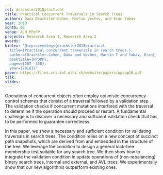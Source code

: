 ```yaml
---
ref: drachsler2018practical
title: Practical Concurrent Traversals in Search Trees
authors: Dana Drachsler-Cohen, Martin Vechev, and Eran Yahav
year: 2018
month: 02
venue: ACM PPoPP
projects: Research Area 1, Research Area 1
awards:
bibtex: '@inproceedings{drachsler2018practical,
  title={Practical concurrent traversals in search trees.},
  author={Drachsler-Cohen, Dana and Vechev, Martin T and Yahav, Eran},
  booktitle={PPOPP},
  pages={207--218},
  year={2018}}'
paper: https://files.sri.inf.ethz.ch/website/papers/ppopp18.pdf
talk: 
slides: 
---
```


Operations of concurrent objects often employ optimistic concurrency-control schemes that consist of a traversal followed by a validation step. The validation checks if concurrent mutations interfered with the traversal to determine if the operation should proceed or restart. A fundamental challenge is to discover a necessary and sufficient validation check that has to be performed to guarantee correctness.

In this paper, we show a necessary and sufficient condition for validating traversals in search trees. The condition relies on a new concept of succinct path snapshots, which are derived from and embedded in the structure of the tree. We leverage the condition to design a general lock-free membership test suitable for any search tree. We then show how to integrate the validation condition in update operations of (non-rebalancing) binary search trees, internal and external, and AVL trees. We experimentally show that our new algorithms outperform existing ones.
